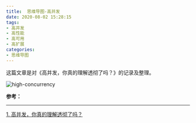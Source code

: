 ```yaml
---
title:  思维导图-高并发
date: 2020-08-02 15:28:15
tags:
- 高并发
- 高性能
- 高可用
- 高扩展
categories:
- 思维导图
---
```

这篇文章是对《高并发，你真的理解透彻了吗？》的记录及整理。

![high-concurrency](/images/high-concurrency/high-concurrency.jpeg "high-concurrency")


**参考：**

----
[1]:https://mp.weixin.qq.com/s/lc0a8eIRL94gqeb9R1kQzg

[1. 高并发，你真的理解透彻了吗？][1]
